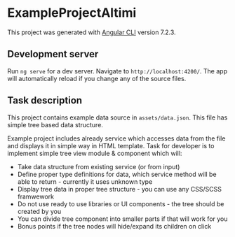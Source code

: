 # ExampleProjectAltimi

This project was generated with [Angular CLI](https://github.com/angular/angular-cli) version 7.2.3.

## Development server

Run `ng serve` for a dev server. Navigate to `http://localhost:4200/`. The app will automatically reload if you change any of the source files.

## Task description
This project contains example data source in `assets/data.json`.
This file has simple tree based data structure.

Example project includes already service which accesses data from the file and displays it in simple way in HTML template.
Task for developer is to implement simple tree view module & component which will:
* Take data structure from existing service (or from input)
* Define proper type definitions for data, which service method will be able to return - currently it uses unknown type
* Display tree data in proper tree structure - you can use any CSS/SCSS framwework
* Do not use ready to use libraries or UI components - the tree should be created by you
* You can divide tree component into smaller parts if that will work for you
* Bonus points if the tree nodes will hide/expand its children on click
